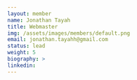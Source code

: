 ```yaml
---
layout: member
name: Jonathan Tayah	
title: Webmaster
img: /assets/images/members/default.png
email: jonathan.tayahh@gmail.com
status: lead
weight: 5
biography: >
linkedin:
---
```

